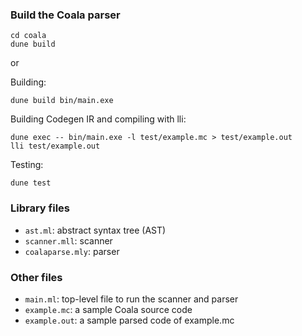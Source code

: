 ### Build the Coala parser

```
cd coala
dune build
```
or

Building:
```
dune build bin/main.exe
```

Building Codegen IR and compiling with lli:
```
dune exec -- bin/main.exe -l test/example.mc > test/example.out
lli test/example.out

```

Testing:
```
dune test

```

### Library files
-  `ast.ml`: abstract syntax tree (AST)
-  `scanner.mll`: scanner
-  `coalaparse.mly`: parser

### Other files

- `main.ml`: top-level file to run the scanner and parser
- `example.mc`: a sample Coala source code
- `example.out`: a sample parsed code of example.mc
